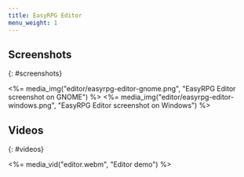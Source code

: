 ```yaml
---
title: EasyRPG Editor
menu_weight: 1
---
```

<div class="info" markdown="1">

## Screenshots

</div>

{: #screenshots}

<%= media_img("editor/easyrpg-editor-gnome.png", "EasyRPG Editor screenshot on GNOME") %>
<%= media_img("editor/easyrpg-editor-windows.png", "EasyRPG Editor screenshot on Windows") %>

<div class="info" markdown="1">

## Videos

</div>

{: #videos}

<%= media_vid("editor.webm", "Editor demo") %>

<script src="/js/vendor/jquery.magnific-popup.min.js"></script>
<script src="<%= @items['/js/media-pages.js'].path %>"></script>